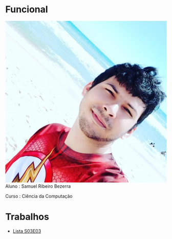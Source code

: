 # Funcional

![](eu.jpg)
Aluno : Samuel Ribeiro Bezerra

Curso : Ciência da Computação

<!--TOC_BEGIN-->
# Trabalhos
- [Lista S03E03](/ListaS03E01)

<!--TOC_END-->

